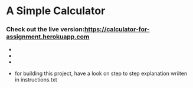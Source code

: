 # A Simple Calculator
### Check out the live version:https://calculator-for-assignment.herokuapp.com
- 

- 
-
- for building this project, have a look on step to step explanation wriiten in instructions.txt




